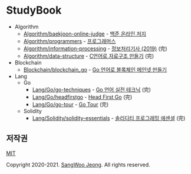 # StudyBook

- Algorithm
  - [Algorithm/baekjoon-online-judge](https://github.com/pronist/StudyBook/tree/main/Algorithm/baekjoon-online-judge) - [백준 온라인 저지](https://www.acmicpc.net/)
  - [Algorithm/programmers](https://github.com/pronist/StudyBook/tree/main/Algorithm/programmers) - [프로그래머스](https://programmers.co.kr/)
  - [Algorithm/information-processing](https://github.com/pronist/StudyBook/tree/main/Algorithm/information-processing) - [정보처리기사 (2019)](https://www.q-net.or.kr/crf005.do?id=crf00505&jmCd=1320) (完)
  - [Algorithm/data-structure](https://github.com/pronist/StudyBook/tree/main/Algorithm/data-structure) - [C언어로 자료구조 만들기](https://pronist.tistory.com/category/%EC%95%8C%EA%B3%A0%EB%A6%AC%EC%A6%98/%EC%9E%90%EB%A3%8C%EA%B5%AC%EC%A1%B0) (完)
- Blockchain
  - [Blockchain/blockchain_go](https://github.com/pronist/StudyBook/tree/main/Blockchain/blockchain_go) - [Go 언어로 블록체인 메인넷 만들기](https://pronist.tistory.com/category/%EB%B8%94%EB%A1%9D%EC%B2%B4%EC%9D%B8/Mainnet)
- Lang
  - Go
    - [Lang/Go/go-techniques](https://github.com/pronist/StudyBook/tree/main/Lang/Go/go-techniques) - [Go 언어 실전 테크닉](https://book.naver.com/bookdb/book_detail.nhn?bid=12308784) (完)
    - [Lang/Go/headfirstgo](https://github.com/pronist/StudyBook/tree/main/Lang/Go/headfirstgo) - [Head First Go](https://book.naver.com/bookdb/book_detail.nhn?bid=16277102) (完)
    - [Lang/Go/go-tour](https://github.com/pronist/StudyBook/tree/main/Lang/Go/go-tour) - [Go Tour](https://tour.golang.org/) (完)
  - Solidity
    - [Lang/Solidity/solidity-essentials](https://github.com/pronist/StudyBook/tree/main/Lang/Solidity/solidity-essentials) - [솔리디티 프로그래밍 에센셜](https://book.naver.com/bookdb/book_detail.nhn?bid=13882155) (完)

## 저작권

[MIT](https://github.com/pronist/StudyBook/blob/main/LICENSE)

Copyright 2020-2021. [SangWoo Jeong](https://github.com/pronist). All rights reserved.
